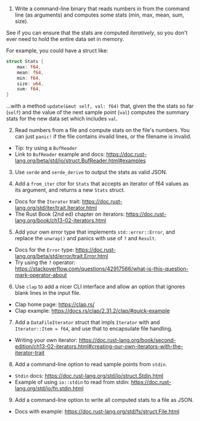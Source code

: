 1. Write a command-line binary that reads numbers in from the command line (as
   arguments) and computes some stats (min, max, mean, sum, size).

See if you can ensure that the stats are computed _iteratively_, so you don't
ever need to hold the entire data set in memory.

For example, you could have a struct like:

```rust
struct Stats {
    max: f64,
    mean: f64,
    min: f64,
    size: u64,
    sum: f64,
}
```

...with a method `update(&mut self, val: f64)` that, given the the stats so far
(`self`) and the value of the next sample point (`val`) computes the summary
stats for the new data set which includes `val`.

2. Read numbers from a file and compute stats on the file's numbers. You can
   just `panic!` if the file contains invalid lines, or the filename is invalid.

- Tip: try using a `BufReader`
- Link to `BufReader` example and docs:
  https://doc.rust-lang.org/beta/std/io/struct.BufReader.html#examples

3. Use `serde` and `serde_derive` to output the stats as valid JSON.

4. Add a `from_iter` ctor for `Stats` that accepts an iterator of f64 values as
   its argument, and returns a new `Stats` struct.

- Docs for the `Iterator` trait:
  https://doc.rust-lang.org/std/iter/trait.Iterator.html
- The Rust Book (2nd ed) chapter on iterators:
  https://doc.rust-lang.org/book/ch13-02-iterators.html

5. Add your own error type that implements `std::error::Error`, and replace the
   `unwrap()` and panics with use of `?` and `Result`.

- Docs for the `Error` type:
  https://doc.rust-lang.org/beta/std/error/trait.Error.html
- Try using the `?` operator:
  https://stackoverflow.com/questions/42917566/what-is-this-question-mark-operator-about

6. Use `clap` to add a nicer CLI interface and allow an option that ignores
   blank lines in the input file.

- Clap home page: https://clap.rs/
- Clap example: https://docs.rs/clap/2.31.2/clap/#quick-example

7. Add a `DataFileIterator` struct that impls `Iterator` with and
   `Iterator::Item = f64`, and use that to encapsulate file handling.

- Writing your own iterator:
  https://doc.rust-lang.org/book/second-edition/ch13-02-iterators.html#creating-our-own-iterators-with-the-iterator-trait

8. Add a command-line option to read sample points from `stdin`.

- `Stdin` docs: https://doc.rust-lang.org/std/io/struct.Stdin.html
- Example of using `io::stdin` to read from stdin:
  https://doc.rust-lang.org/std/io/fn.stdin.html

9. Add a command-line option to write all computed stats to a file as JSON.

- Docs with example: https://doc.rust-lang.org/std/fs/struct.File.html
